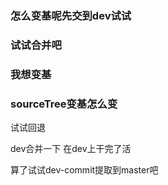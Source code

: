 ### 怎么变基呢先交到dev试试
### 试试合并吧
### 我想变基



### sourceTree变基怎么变

试试回退


dev合并一下
在dev上干完了活   


算了试试dev-commit提取到master吧
